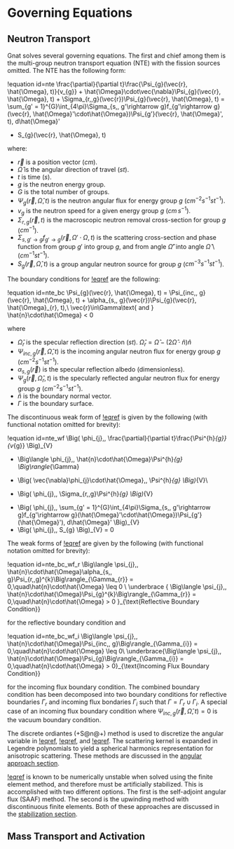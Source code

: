 # Governing Equations

## Neutron Transport

Gnat solves several governing equations. The first and chief among them is the
multi-group neutron transport equation (NTE) with the fission sources omitted.
The NTE has the following form:

!equation id=nte
\frac{\partial}{\partial t}\frac{\Psi_{g}(\vec{r}, \hat{\Omega}, t)}{v_{g}} + \hat{\Omega}\cdot\vec{\nabla}\Psi_{g}(\vec{r}, \hat{\Omega}, t) + \Sigma_{r,\,g}(\vec{r})\Psi_{g}(\vec{r}, \hat{\Omega}, t) =
\sum_{g' = 1}^{G}\int_{4\pi}\Sigma_{s,\, g'\rightarrow g}f_{g'\rightarrow g}(\vec{r}, \hat{\Omega}'\cdot\hat{\Omega})\Psi_{g'}(\vec{r}, \hat{\Omega}', t)\, d\hat{\Omega}'
+ S_{g}(\vec{r}, \hat{\Omega}, t)

where:

- $\vec{r}$ is a position vector ($cm$).
- $\hat{\Omega}$ is the angular direction of travel ($st$).
- $t$ is time ($s$).
- $g$ is the neutron energy group.
- $G$ is the total number of groups.
- $\Psi_{g}(\vec{r}, \hat{\Omega}, t)$ is the neutron angular flux for energy group $g$
  ($cm^{-2}s^{-1}st^{-1}$).
- $v_{g}$ is the neutron speed for a given energy group $g$ ($cm\, s^{-1}$).
- $\Sigma_{r,\,g}(\vec{r}, t)$ is the macroscopic neutron removal cross-section for group $g$ ($cm^{-1}$).
- $\Sigma_{s,\, g'\rightarrow g}f_{g'\rightarrow g}(\vec{r}, \Omega'\cdot\Omega, t)$
  is the scattering cross-section and phase function from group $g'$ into group $g$,
  and from angle $\hat{\Omega}'$ into angle $\hat{\Omega}$ \\ ($cm^{-1}st^{-1}$).
- $S_{g}(\vec{r}, \hat{\Omega}, t)$ is a group angular neutron source for group $g$
  ($cm^{-3}s^{-1}st^{-1}$).

The boundary conditions for [!eqref](nte) are the following:

!equation id=nte_bc
\Psi_{g}(\vec{r}, \hat{\Omega}, t) = \Psi_{inc,\, g}(\vec{r}, \hat{\Omega}, t) + \alpha_{s,\, g}(\vec{r})\Psi_{g}(\vec{r}, \hat{\Omega}_{r}, t),\\
\vec{r}\in\Gamma\text{ and } \hat{n}\cdot\hat{\Omega} < 0

where

- $\hat{\Omega}_{r}$ is the specular reflection direction ($st$). $\hat{\Omega}_{r} = \hat{\Omega} - (2\hat{\Omega}\cdot\hat{n})\hat{n}$
- $\Psi_{inc,\, g}(\vec{r}, \hat{\Omega}, t)$ is the incoming angular neutron flux for energy group $g$
  ($cm^{-2}s^{-1}st^{-1}$).
- $\alpha_{s,\, g}(\vec{r})$ is the specular reflection albedo (dimensionless).
- $\Psi_{g}(\vec{r}, \hat{\Omega}_{r}, t)$ is the specularly reflected angular neutron flux for energy group $g$
  ($cm^{-2}s^{-1}st^{-1}$).
- $\hat{n}$ is the boundary normal vector.
- $\Gamma$ is the boundary surface.

The discontinuous weak form of [!eqref](nte) is given by the following (with functional
notation omitted for brevity):

!equation id=nte_wf
\Big( \phi_{j},\, \frac{\partial}{\partial t}\frac{\Psi^{h}_{g}}{v_{g}} \Big)_{V}
+ \Big\langle \phi_{j},\, \hat{n}\cdot\hat{\Omega}\Psi^{h}_{g} \Big\rangle_{\Gamma}
- \Big( \vec{\nabla}\phi_{j}\cdot\hat{\Omega},\, \Psi^{h}_{g} \Big)_{V}\\
+ \Big( \phi_{j},\, \Sigma_{r,\,g}\Psi^{h}_{g} \Big)_{V}
- \Big( \phi_{j},\, \sum_{g' = 1}^{G}\int_{4\pi}\Sigma_{s,\, g'\rightarrow g}f_{g'\rightarrow g}(\hat{\Omega}'\cdot\hat{\Omega})\Psi_{g'}(\hat{\Omega}')\, d\hat{\Omega}' \Big)_{V}
- \Big( \phi_{j},\, S_{g} \Big)_{V} = 0

The weak forms of [!eqref](nte_bc) are given by the following (with functional notation omitted for brevity):

!equation id=nte_bc_wf_r
\Big\langle \psi_{j},\, \hat{n}\cdot\hat{\Omega}\alpha_{s,\, g}\Psi_{r,\,g}^{k}\Big\rangle_{\Gamma_{r}} = 0,\quad\hat{n}\cdot\hat{\Omega} \leq 0
\\
\underbrace
{
\Big\langle \psi_{j},\, \hat{n}\cdot\hat{\Omega}\Psi_{g}^{k}\Big\rangle_{\Gamma_{r}} = 0,\quad\hat{n}\cdot\hat{\Omega} > 0
}_{\text{Reflective Boundary Condition}}

for the reflective boundary condition and

!equation id=nte_bc_wf_i
\Big\langle \psi_{j},\, \hat{n}\cdot\hat{\Omega}\Psi_{inc,\, g}\Big\rangle_{\Gamma_{i}} = 0,\quad\hat{n}\cdot\hat{\Omega} \leq 0\\
\underbrace{\Big\langle \psi_{j},\, \hat{n}\cdot\hat{\Omega}\Psi_{g}\Big\rangle_{\Gamma_{i}} = 0,\quad\hat{n}\cdot\hat{\Omega} > 0}_{\text{Incoming Flux Boundary Condition}}

for the incoming flux boundary condition. The combined boundary condition has been
decomposed into two boundary conditions for reflective boundaries $\Gamma_{r}$ and
incoming flux bondaries $\Gamma_{i}$ such that $\Gamma = \Gamma_{r}\cup\Gamma_{i}$.
A special case of an incoming flux boundary condition where $\Psi_{inc,\, g}(\vec{r}, \hat{\Omega}, t) = 0$
is the vacuum boundary condition.

The discrete ordiantes (+S@n@+) method is used to discretize the angular variable in
[!eqref](nte_wf), [!eqref](nte_bc_wf_r), and [!eqref](nte_bc_wf_i). The scattering kernel is expanded in Legendre
polynomials to yield a spherical harmonics representation for anisotropic scattering.
These methods are discussed in the [angular approach section](angular_approach.md).

[!eqref](nte_wf) is known to be numerically unstable when solved using the finite element method, and therefore must be artificially stabilized. This is accomplished with two different options. The first is the self-adjoint angular flux (SAAF) method. The second is the upwinding method with discontinuous finite elements. Both of these approaches are discussed in the [stabilization section](stabilization.md).

## Mass Transport and Activation
